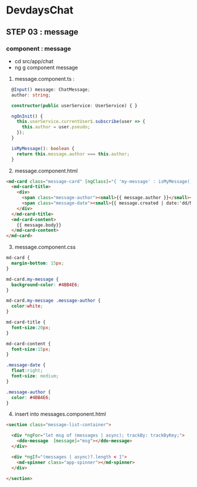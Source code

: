 # DevdaysChat

## STEP 03 : message

### component : message
- cd src/app/chat
- ng g component message

1. message.component.ts :

```typescript
  @Input() message: ChatMessage;
  author: string;

  constructor(public userService: UserService) { }

  ngOnInit() {
    this.userService.currentUser$.subscribe(user => {
      this.author = user.pseudo;
    });
  }

  isMyMessage(): boolean {
    return this.message.author === this.author;
  }
```

2. message.component.html

```html
<md-card class="message-card" [ngClass]="{ 'my-message' : isMyMessage() }">
  <md-card-title>
    <div>
      <span class="message-author"><small>{{ message.author }}</small></span>
      <span class="message-date"><small>{{ message.created | date:'dd/MM/yy HH:mm' }}</small></span>
    </div>
  </md-card-title>
  <md-card-content>
    {{ message.body}}
  </md-card-content>
</md-card>
```

3. message.component.css

```css
md-card {
  margin-bottom: 15px;
}

md-card.my-message {
  background-color: #4BB4E6;
}

md-card.my-message .message-author {
  color:white;
}

md-card-title {
  font-size:20px;
}

md-card-content {
  font-size:15px;
}

.message-date {
  float:right;
  font-size: medium;
}

.message-author {
  color: #4BB4E6;
}
```


4. insert into messages.component.html

```html
<section class="message-list-container">

  <div *ngFor="let msg of (messages | async); trackBy: trackByKey;">
    <ddo-message  [message]="msg"></ddo-message>
  </div>

  <div *ngIf="(messages | async)?.length < 1">
    <md-spinner class="app-spinner"></md-spinner>
  </div>
  
</section>
```

